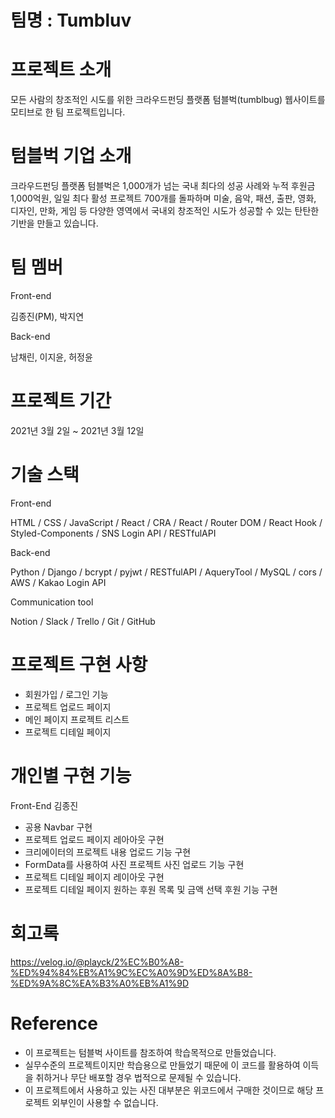 # 팀명 : Tumbluv

# 프로젝트 소개
모든 사람의 창조적인 시도를 위한 크라우드펀딩 플랫폼 텀블벅(tumblbug) 웹사이트를 모티브로 한 팀 프로젝트입니다.

# 텀블벅 기업 소개

크라우드펀딩 플랫폼 텀블벅은 1,000개가 넘는 국내 최다의 성공 사례와 누적 후원금 1,000억원, 일일 최다 활성 프로젝트 700개를 돌파하며 미술, 음악, 패션, 출판, 영화, 디자인, 만화, 게임 등 다양한 영역에서 국내외 창조적인 시도가 성공할 수 있는 탄탄한 기반을 만들고 있습니다.

# 팀 멤버

Front-end

김종진(PM), 박지연

Back-end

남채린, 이지윤, 허정윤

# 프로젝트 기간

2021년 3월 2일 ~ 2021년 3월 12일

# 기술 스택

Front-end

HTML / CSS / JavaScript / React / CRA / React / Router DOM / React Hook / Styled-Components / SNS Login API / RESTfulAPI

Back-end

Python / Django / bcrypt / pyjwt / RESTfulAPI / AqueryTool / MySQL / cors / AWS / Kakao Login API

Communication tool

Notion / Slack / Trello / Git / GitHub 

# 프로젝트 구현 사항

- 회원가입 / 로그인 기능
- 프로젝트 업로드 페이지
- 메인 페이지 프로젝트 리스트 
- 프로젝트 디테일 페이지 

# 개인별 구현 기능
Front-End 김종진

- 공용 Navbar 구현
- 프로젝트 업로드 페이지 레아아웃 구현
- 크리에이터의 프로젝트 내용 업로드 기능 구현
- FormData를 사용하여 사진 프로젝트 사진 업로드 기능 구현
- 프로젝트 디테일 페이지 레이아웃 구현
- 프로젝트 디테일 페이지 원하는 후원 목록 및 금액 선택 후원 기능 구현

# 회고록
https://velog.io/@playck/2%EC%B0%A8-%ED%94%84%EB%A1%9C%EC%A0%9D%ED%8A%B8-%ED%9A%8C%EA%B3%A0%EB%A1%9D

# Reference

- 이 프로젝트는 텀블벅 사이트를 참조하여 학습목적으로 만들었습니다.
- 실무수준의 프로젝트이지만 학습용으로 만들었기 때문에 이 코드를 활용하여 이득을 취하거나 무단 배포할 경우 법적으로 문제될 수 있습니다.
- 이 프로젝트에서 사용하고 있는 사진 대부분은 위코드에서 구매한 것이므로 해당 프로젝트 외부인이 사용할 수 없습니다.
